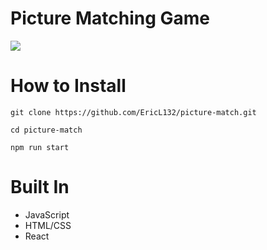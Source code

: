 # Picture Matching Game
![](https://i.gyazo.com/3fbb8a5dc947bbb66f0cecef427307a3.png)
# How to Install
```
git clone https://github.com/EricL132/picture-match.git

cd picture-match

npm run start
```
# Built In
- JavaScript
- HTML/CSS
- React
